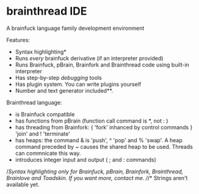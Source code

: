 # brainthread IDE
A brainfuck language family development environment

Features:
* Syntax highlighting*
* Runs _every_ brainfuck derivative (if an interpreter provided)  
* Runs Brainfuck, pBrain, Brainfork and Brainthread code using built-in interpreter
* Has step-by-step _debugging_ tools
* Has plugin system. You can write plugins yourself
* Number and text generator included**. 


Brainthread language:
* is Brainfuck compatible
* has functions from pBrain (function call command is *, not : )
* has threading from Brainfork: { 'fork' inhanced by control commands } 'join' and ! 'terminate' 
* has heaps: the command & is 'push', ^ 'pop' and % 'swap'. A heap command preceded by ~ causes the shared heap to be used. Threads can commnicate this way.
* introduces integer input and output ( ; and : commands)


/*Syntax highlighting only for Brainfuck, pBrain, Brainfork, Brainthread, Brainlove and Toadskin. If you want more, contact me.
/*/* Strings aren't available yet.






